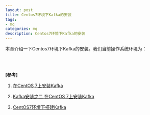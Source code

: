```yaml
---
layout: post
title: Centos7环境下Kafka的安装
tags:
- mq
categories: mq
description: Centos7环境下Kafka的安装
---
```


本章介绍一下Centos7环境下Kafka的安装。我们当前操作系统环境为：



<!-- more -->







<br />
<br />

**[参考]**

1. [在CentOS 7上安装Kafka](https://www.cnblogs.com/weifeng1463/p/8873161.html)

2. [Kafka安装之二 在CentOS 7上安装Kafka](https://www.cnblogs.com/wuwei928/p/9025685.html)

3. [CentOS7环境下搭建Kafka](https://blog.csdn.net/houjixin/article/details/70230658)

<br />
<br />
<br />

